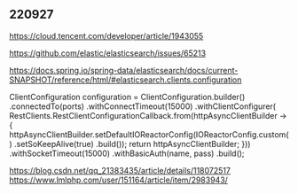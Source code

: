 
## 220927




https://cloud.tencent.com/developer/article/1943055

https://github.com/elastic/elasticsearch/issues/65213


https://docs.spring.io/spring-data/elasticsearch/docs/current-SNAPSHOT/reference/html/#elasticsearch.clients.configuration

ClientConfiguration configuration = ClientConfiguration.builder()
        .connectedTo(ports)
        .withConnectTimeout(15000)
        .withClientConfigurer(
                RestClients.RestClientConfigurationCallback.from(httpAsyncClientBuilder -> {
                    httpAsyncClientBuilder.setDefaultIOReactorConfig(IOReactorConfig.custom()
                            .setSoKeepAlive(true)
                            .build());
                    return httpAsyncClientBuilder;
                }))
        .withSocketTimeout(15000)
        .withBasicAuth(name, pass)
        .build();


https://blog.csdn.net/qq_21383435/article/details/118072517
https://www.lmlphp.com/user/151164/article/item/2983943/

